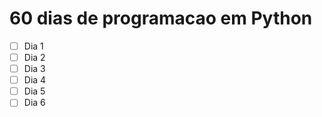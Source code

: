 # 60 dias de programacao em Python

- [ ] Dia 1
- [ ] Dia 2
- [ ] Dia 3
- [ ] Dia 4
- [ ] Dia 5
- [ ] Dia 6
